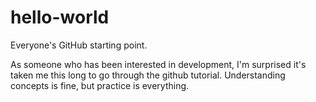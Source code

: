 # hello-world
Everyone's GitHub starting point.

As someone who has been interested in development, I'm surprised it's taken me this long to go through the github tutorial. Understanding concepts is fine, but practice is everything.
